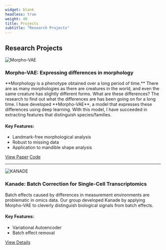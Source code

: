 ```yaml
---
widget: blank
headless: true
weight: 40
title: Projects
subtitle: "Research Projects"
---
```


<div id="projects"></div>

## Research Projects

<div class="project-item">

<div class="project-header">
  <img src="/images/projects/morpho-vae.jpg" alt="Morpho-VAE" class="project-thumbnail">
  <div class="project-title">
    <h3>Morpho-VAE: Expressing differences in morphology</h3>
  </div>
</div>

<div class="project-description">
**Morphology is a phenotype obtained over a long period of time.** There are as many morphologies as there are creatures in the world, and even the same creature has slightly different forms. What are these differences? The research to find out what the differences are has been going on for a long time. I have developed **Morpho-VAE**, a model that expresses these differences using deep learning. With this model, I have succeeded in extracting features that distinguish species/families.
</div>

<div class="features">
<h4>Key Features:</h4>
<ul>
<li>Landmark-free morphological analysis</li>
<li>Robust to missing data</li>
<li>Application to mandible shape analysis</li>
</ul>
</div>

<div class="links">
<a href="https://doi.org/10.1038/s41540-023-00293-6">View Paper</a>
<a href="https://github.com/masa10223">Code</a>
</div>

</div>

---

<div class="project-item">

<div class="project-header">
  <img src="/images/projects/kanade.png" alt="KANADE" class="project-thumbnail">
  <div class="project-title">
    <h3>Kanade: Batch Correction for Single-Cell Transcriptomics</h3>
  </div>
</div>

<div class="project-description">
Batch effects caused by differences in measurement environments are problematic in omics data. Our group developed Kanade by applying Morpho-VAE to cleverly distinguish biological signals from batch effects.
</div>

<div class="features">
<h4>Key Features:</h4>
<ul>
<li>Variational Autoencoder</li>
<li>Batch effect removal</li>
</ul>
</div>

<div class="links">
<a href="/en/project/">View Details</a>
</div>

</div>

